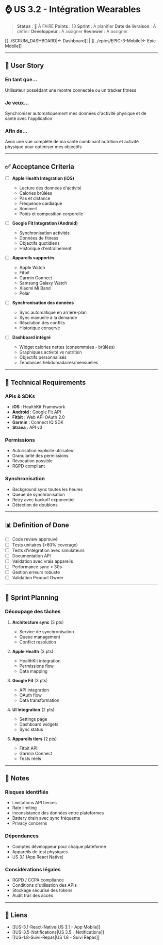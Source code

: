 # ⌚ US 3.2 - Intégration Wearables

> **Status** : 📝 À FAIRE
> **Points** : 13
> **Sprint** : À planifier
> **Date de livraison** : À définir
> **Développeur** : À assigner
> **Reviewer** : À assigner

[[../SCRUM_DASHBOARD|← Dashboard]] | [[../epics/EPIC-3-Mobile|← Epic Mobile]]

---

## 📝 User Story

### En tant que...
Utilisateur possédant une montre connectée ou un tracker fitness

### Je veux...
Synchroniser automatiquement mes données d'activité physique et de santé avec l'application

### Afin de...
Avoir une vue complète de ma santé combinant nutrition et activité physique pour optimiser mes objectifs

---

## ✅ Acceptance Criteria

- [ ] **Apple Health Integration (iOS)**
  - Lecture des données d'activité
  - Calories brûlées
  - Pas et distance
  - Fréquence cardiaque
  - Sommeil
  - Poids et composition corporelle

- [ ] **Google Fit Integration (Android)**
  - Synchronisation activités
  - Données de fitness
  - Objectifs quotidiens
  - Historique d'entraînement

- [ ] **Appareils supportés**
  - Apple Watch
  - Fitbit
  - Garmin Connect
  - Samsung Galaxy Watch
  - Xiaomi Mi Band
  - Polar

- [ ] **Synchronisation des données**
  - Sync automatique en arrière-plan
  - Sync manuelle à la demande
  - Résolution des conflits
  - Historique conservé

- [ ] **Dashboard intégré**
  - Widget calories nettes (consommées - brûlées)
  - Graphiques activité vs nutrition
  - Objectifs personnalisés
  - Tendances hebdomadaires/mensuelles

---

## 🔧 Technical Requirements

### APIs & SDKs
- **iOS** : HealthKit Framework
- **Android** : Google Fit API
- **Fitbit** : Web API OAuth 2.0
- **Garmin** : Connect IQ SDK
- **Strava** : API v3

### Permissions
- Autorisation explicite utilisateur
- Granularité des permissions
- Révocation possible
- RGPD compliant

### Synchronisation
- Background sync toutes les heures
- Queue de synchronisation
- Retry avec backoff exponentiel
- Détection de doublons

---

## 📊 Definition of Done

- [ ] Code review approuvé
- [ ] Tests unitaires (>80% coverage)
- [ ] Tests d'intégration avec simulateurs
- [ ] Documentation API
- [ ] Validation avec vrais appareils
- [ ] Performance sync < 30s
- [ ] Gestion erreurs robuste
- [ ] Validation Product Owner

---

## 🎯 Sprint Planning

### Découpage des tâches
1. **Architecture sync** (3 pts)
   - Service de synchronisation
   - Queue management
   - Conflict resolution

2. **Apple Health** (3 pts)
   - HealthKit integration
   - Permissions flow
   - Data mapping

3. **Google Fit** (3 pts)
   - API integration
   - OAuth flow
   - Data transformation

4. **UI Integration** (2 pts)
   - Settings page
   - Dashboard widgets
   - Sync status

5. **Appareils tiers** (2 pts)
   - Fitbit API
   - Garmin Connect
   - Tests réels

---

## 📝 Notes

### Risques identifiés
- Limitations API tierces
- Rate limiting
- Inconsistance des données entre plateformes
- Battery drain avec sync fréquente
- Privacy concerns

### Dépendances
- Comptes développeur pour chaque plateforme
- Appareils de test physiques
- US 3.1 (App React Native)

### Considérations légales
- RGPD / CCPA compliance
- Conditions d'utilisation des APIs
- Stockage sécurisé des tokens
- Audit trail des accès

---

## 🔗 Liens

- [[US-3.1-React-Native|US 3.1 - App Mobile]]
- [[US-3.5-Notifications|US 3.5 - Notifications]]
- [[US-1.8-Suivi-Repas|US 1.8 - Suivi Repas]]